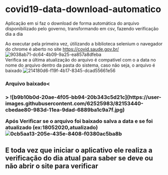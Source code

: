 # covid19-data-download-automatico
Aplicação em si faz o download de forma automática do arquivo disponibilizado pelo governo, transformando em csv, fazendo verificação dia a dia 



Ao executar pela primeira vez, útilizando a biblioteca selenium o navegador do chrome é aberto no site https://covid.saude.gov.br/ 
![9038ab71-dc64-4b09-9a25-ea857a8dfeba](https://user-images.githubusercontent.com/62525983/82153352-4cf87600-983d-11ea-8972-67eebbf659ab.jpg)
<br>
Verifica se a última atualização do arquivo é compatível com o a data no nome do arquivo dentro da pasta do sistema, caso não seja, o arquivo é baixado
![214180d6-f19f-4b17-8345-dcad55661e56](https://user-images.githubusercontent.com/62525983/82153362-597cce80-983d-11ea-8ccb-cf107f188b44.jpg)

<h3>Arquivo baixado<<h3>>
![b9b10b0d-20ae-4f05-bb94-20b343c5d21c](https://user-images.githubusercontent.com/62525983/82153440-cbedae80-983d-11ea-9dad-6889ba1c9a7f.jpg)

Após Verificar se o arquivo foi baixado salva a data e se foi atualizado (ex:18052020,atualizado)
![0cb5aa13-205e-435e-8408-f0380ac5ba8b](https://user-images.githubusercontent.com/62525983/82153369-600b4600-983d-11ea-9bbf-5be6a696701f.jpg)
<br>
<h2>E toda vez que iniciar o aplicativo ele realiza a verificação do dia atual para saber se deve ou não abrir o site para verificar<h2>
